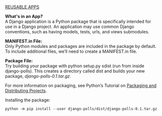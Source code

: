 [REUSABLE APPS](https://docs.djangoproject.com/en/3.2/intro/reusable-apps/)

**What's in an App?**  
A Django application is a Python package that is specifically intended for use in a Django project.
An application may use common Django conventions, such as having models, tests, urls, and views submodules.

**MANIFEST.in File:**  
Only Python modules and packages are included in the package by default. To include additional files,
we’ll need to create a MANIFEST.in file.

**Package File:**  
Try building your package with python setup.py sdist (run from inside django-polls). This creates a directory
called dist and builds your new package, _django-polls-0.1.tar.gz_.

For more information on packaging, see Python’s Tutorial on
[Packaging and Distributing Projects](https://packaging.python.org/tutorials/packaging-projects/).

Installing the package:
```shell
python -m pip install --user django-polls/dist/django-polls-0.1.tar.gz
```